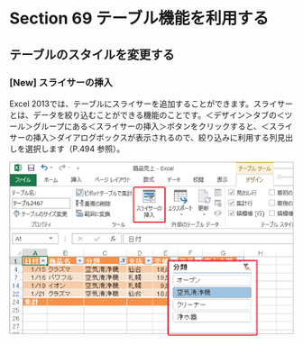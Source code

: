 # Section 69 テーブル機能を利用する

## テーブルのスタイルを変更する

### [New] スライサーの挿入

Excel 2013では、テーブルにスライサーを追加することができます。スライサーとは、データを絞り込むことができる機能のことです。＜デザイン＞タブの＜ツール＞グループにある＜スライサーの挿入＞ボタンをクリックすると、＜スライサーの挿入＞ダイアログボックスが表示されるので、絞り込みに利用する列見出しを選択します（P.494 参照）。

![](004.png)
